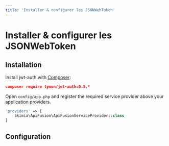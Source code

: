 ```yaml
---
title: 'Installer & configurer les JSONWebToken'
---
```


# Installer & configurer les JSONWebToken

## Installation

Install jwt-auth with [Composer](http://getcomposer.org/doc/00-intro.md):

```json
composer require tymon/jwt-auth:0.5.*
```

Open `config/app.php` and register the required service provider above your application providers.
```php
'providers' => [
    Skimia\ApiFusion\ApiFusionServiceProvider::class
]
```
## Configuration